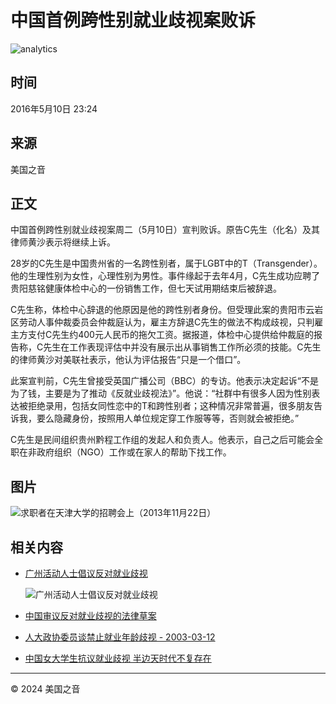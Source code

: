# 中国首例跨性别就业歧视案败诉

![analytics](https://ssc.voachinese.com/b/ss/bbgprod,bbgentityvoa/1/G.4--NS/764903883?pageName=voa%3aman%3aw%3aarticle%3a%e4%b8%ad%e5%9b%bd%e9%a6%96%e4%be%8b%e8%b7%a8%e6%80%a7%e5%88%ab%e5%b0%b1%e4%b8%9a%e6%ad%a7%e8%a7%86%e6%a1%88%e8%b4%a5%e8%af%89&c6=%e4%b8%ad%e5%9b%bd%e9%a6%96%e4%be%8b%e8%b7%a8%e6%80%a7%e5%88%ab%e5%b0%b1%e4%b8%9a%e6%ad%a7%e8%a7%86%e6%a1%88%e8%b4%a5%e8%af%89&v36=8.35.0.0.284&v6=D=c6&g=https%3a%2f%2fwww.voachinese.com%2fa%2fvoa-news-chinese-panel-rules-against-plaintiff-in-transgender-job-discrimination-20160510%2f3323405.html&c1=D=g&v1=D=g&events=event1,event52&c16=voa%20mandarin&v16=D=c16&c5=labor&v5=D=c5&ch=%e5%8a%b3%e5%b7%a5&c15=mandarin&v15=D=c15&c4=article&v4=D=c4&c14=3323405&v14=D=c14&v20=no&c17=web&v17=D=c17&mcorgid=518abc7455e462b97f000101%40adobeorg&server=www.voachinese.com&pageType=D=c4&ns=bbg&v29=D=server&v25=voa&v30=521&v105=D=User-Agent)

## 时间

2016年5月10日 23:24

## 来源

美国之音

## 正文

中国首例跨性别就业歧视案周二（5月10日）宣判败诉。原告C先生（化名）及其律师黄沙表示将继续上诉。

28岁的C先生是中国贵州省的一名跨性别者，属于LGBT中的T（Transgender）。他的生理性别为女性，心理性别为男性。事件缘起于去年4月，C先生成功应聘了贵阳慈铭健康体检中心的一份销售工作，但七天试用期结束后被辞退。

C先生称，体检中心辞退的他原因是他的跨性别者身份。但受理此案的贵阳市云岩区劳动人事仲裁委员会仲裁庭认为，雇主方辞退C先生的做法不构成歧视，只判雇主方支付C先生约400元人民币的拖欠工资。据报道，体检中心提供给仲裁庭的报告称，C先生在工作表现评估中并没有展示出从事销售工作所必须的技能。C先生的律师黄沙对美联社表示，他认为评估报告“只是一个借口”。

此案宣判前，C先生曾接受英国广播公司（BBC）的专访。他表示决定起诉“不是为了钱，主要是为了推动《反就业歧视法》”。他说：“社群中有很多人因为性别表达被拒绝录用，包括女同性恋中的T和跨性别者；这种情况非常普遍，很多朋友告诉我，要么隐藏身份，按照用人单位规定穿工作服等等，否则就会被拒绝。”

C先生是民间组织贵州黔程工作组的发起人和负责人。他表示，自己之后可能会全职在非政府组织（NGO）工作或在家人的帮助下找工作。

## 图片

![求职者在天津大学的招聘会上（2013年11月22日）](https://gdb.voanews.com/85bb4d2a-bf66-4c84-b535-d42c4a99115f_cx0_cy9_cw0_w1023_r1_s.jpg)

## 相关内容

- [广州活动人士倡议反对就业歧视](https://gdb.voanews.com/94c98b23-d0d5-4ad4-9922-0d35875fffd7_cx0_cy10_cw0_w100_r1.jpg)
  
  ![广州活动人士倡议反对就业歧视 ](https://gdb.voanews.com/94c98b23-d0d5-4ad4-9922-0d35875fffd7_cx0_cy10_cw0_w144_r1.jpg)
  
- [中国审议反对就业歧视的法律草案](https://gdb.voanews.com/38CEF907-F6F1-40A7-AC67-CDE6A3271344_w100_r1.png)

- [人大政协委员谈禁止就业年龄歧视 - 2003-03-12](https://gdb.voanews.com/38CEF907-F6F1-40A7-AC67-CDE6A3271344_w100_r1.png)

- [中国女大学生抗议就业歧视 半边天时代不复存在](https://gdb.voanews.com/3f3dcd17-7bb6-4a3a-9efb-a581c857f98f_tv_b1_w100_r1.jpg)

---

© 2024 美国之音 